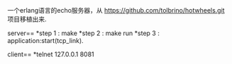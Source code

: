 一个erlang语言的echo服务器，从 https://github.com/tolbrino/hotwheels.git 项目移植出来.

server==
*step 1 : make
*step 2 : make run
*step 3 : application:start(tcp_link).


client==
*telnet 127.0.0.1 8081

